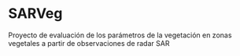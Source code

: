 # SARVeg
Proyecto de evaluación de los parámetros de la vegetación en zonas vegetales a partir de observaciones de radar SAR

